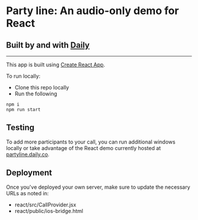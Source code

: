 # Party line: An audio-only demo for React

## Built by and with [Daily](https://docs.daily.co/docs/reference-docs)

---

This app is built using [Create React App](https://github.com/facebook/create-react-app).

To run locally:

- Clone this repo locally
- Run the following

```terminal
npm i
npm run start
```

## Testing

To add more participants to your call, you can run additional windows locally or take advantage of the React demo currently hosted at [partyline.daily.co](https://partyline.daily.co/).

## Deployment

Once you've deployed your own server, make sure to update the necessary URLs as noted in:

- react/src/CallProvider.jsx
- react/public/ios-bridge.html

